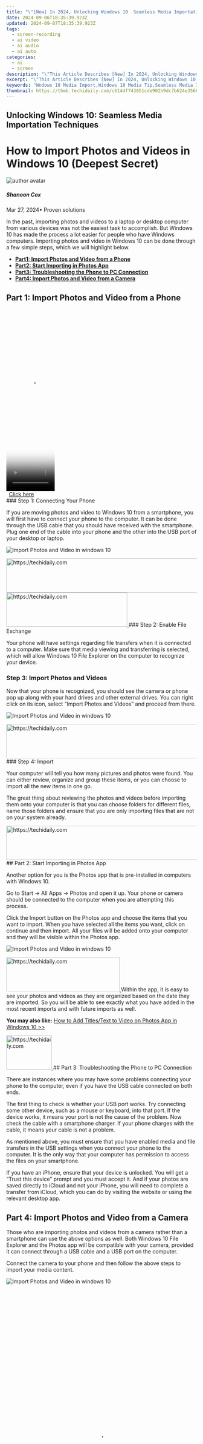 ```yaml
---
title: "\"[New] In 2024, Unlocking Windows 10  Seamless Media Importation Techniques\""
date: 2024-09-06T18:35:39.923Z
updated: 2024-09-07T18:35:39.923Z
tags: 
  - screen-recording
  - ai video
  - ai audio
  - ai auto
categories: 
  - ai
  - screen
description: "\"This Article Describes [New] In 2024, Unlocking Windows 10: Seamless Media Importation Techniques\""
excerpt: "\"This Article Describes [New] In 2024, Unlocking Windows 10: Seamless Media Importation Techniques\""
keywords: "Wndows 10 Media Import,Windows 10 Media Tip,Seamless Media Import,Media Import W10 Tips,W10 Seamless Import,Import Media W10 Easy,Windows 10 Media Trick"
thumbnail: https://thmb.techidaily.com/c614df743851cde902b9dc7b624e356646f565efb6b83602d7f5ffd347873428.jpg
---
```


## Unlocking Windows 10: Seamless Media Importation Techniques

# How to Import Photos and Videos in Windows 10 (Deepest Secret)

![author avatar](https://images.wondershare.com/filmora/article-images/shannon-cox.jpg)

##### Shanoon Cox

 Mar 27, 2024• Proven solutions

In the past, importing photos and videos to a laptop or desktop computer from various devices was not the easiest task to accomplish. But Windows 10 has made the process a lot easier for people who have Windows computers. Importing photos and video in Windows 10 can be done through a few simple steps, which we will highlight below.

* [**Part1: Import Photos and Video from a Phone**](#part1)
* [**Part2: Start Importing in Photos App**](#part2)
* [**Part3: Troubleshooting the Phone to PC Connection**](#part3)
* [**Part4: Import Photos and Video from a Camera**](#part4)

## Part 1: Import Photos and Video from a Phone

<!-- affiliate ads begin -->
<span id="1975636">
					<video width="128" height="480" style="cursor:pointer"
           poster="//a.impactradius-go.com/display-clicktoplayimage/1975636.png"
           onclick="if(!this.playClicked){this.play();this.setAttribute('controls',true);this.playClicked=true;}">
	   <source src="//a.impactradius-go.com/display-ad/22993-1975636">
	   <img src="//a.impactradius-go.com/display-clicktoplayimage/1975636.png" style="border: none; height: 100%; width: 100%; object-fit: contain">
	</video>
	<div style="width:80px;text-align:center"><a href="javascript:window.open(decodeURIComponent('https%3A%2F%2Fhomestyler.sjv.io%2Fc%2F5597632%2F1975636%2F22993'), '_blank');void(0);">Click here</a></div>
</span>
<img height="0" width="0" src="https://imp.pxf.io/i/5597632/1975636/22993" style="position:absolute;visibility:hidden;" border="0" />
<!-- affiliate ads end -->
### Step 1: Connecting Your Phone

If you are moving photos and video to Windows 10 from a smartphone, you will first have to connect your phone to the computer. It can be done through the USB cable that you should have received with the smartphone. Plug one end of the cable into your phone and the other into the USB port of your desktop or laptop.

![Import Photos and Video in windows 10](https://images.wondershare.com/filmora/article-images/usb-cable.jpg)

<!-- affiliate ads begin -->
<a href="https://appsumo.8odi.net/c/5597632/2137412/7443" target="_top" id="2137412">
  <img src="//a.impactradius-go.com/display-ad/7443-2137412" border="0" alt="https://techidaily.com" width="728" height="90"/>
</a>
<img height="0" width="0" src="https://appsumo.8odi.net/i/5597632/2137412/7443" style="position:absolute;visibility:hidden;" border="0" />
<!-- affiliate ads end -->
<!-- affiliate ads begin -->
<a href="https://bluettius.sjv.io/c/5597632/2139113/17108" target="_top" id="2139113">
  <img src="//a.impactradius-go.com/display-ad/17108-2139113" border="0" alt="https://techidaily.com" width="320" height="90"/>
</a>
<img height="0" width="0" src="https://bluettius.sjv.io/i/5597632/2139113/17108" style="position:absolute;visibility:hidden;" border="0" />
<!-- affiliate ads end -->
### Step 2: Enable File Exchange

Your phone will have settings regarding file transfers when it is connected to a computer. Make sure that media viewing and transferring is selected, which will allow Windows 10 File Explorer on the computer to recognize your device.

### Step 3: Import Photos and Videos

Now that your phone is recognized, you should see the camera or phone pop up along with your hard drives and other external drives. You can right click on its icon, select “Import Photos and Videos” and proceed from there.

![Import Photos and Video in windows 10](https://images.wondershare.com/filmora/article-images/import-video-photos-to-windows-10.jpg)

<!-- affiliate ads begin -->
<a href="https://ephamedtechinc.pxf.io/c/5597632/2137226/26400" target="_top" id="2137226">
  <img src="//a.impactradius-go.com/display-ad/26400-2137226" border="0" alt="https://techidaily.com" width="728" height="90"/>
</a>
<img height="0" width="0" src="https://ephamedtechinc.pxf.io/i/5597632/2137226/26400" style="position:absolute;visibility:hidden;" border="0" />
<!-- affiliate ads end -->
### Step 4: Import

Your computer will tell you how many pictures and photos were found. You can either review, organize and group these items, or you can choose to import all the new items in one go.

The great thing about reviewing the photos and videos before importing them onto your computer is that you can choose folders for different files, name those folders and ensure that you are only importing files that are not on your system already.

<!-- affiliate ads begin -->
<a href="https://appsumo.8odi.net/c/5597632/2123733/7443" target="_top" id="2123733">
  <img src="//a.impactradius-go.com/display-ad/7443-2123733" border="0" alt="https://techidaily.com" width="728" height="90"/>
</a>
<img height="0" width="0" src="https://appsumo.8odi.net/i/5597632/2123733/7443" style="position:absolute;visibility:hidden;" border="0" />
<!-- affiliate ads end -->
## Part 2: Start Importing in Photos App

Another option for you is the Photos app that is pre-installed in computers with Windows 10.

Go to Start -> All Apps -> Photos and open it up. Your phone or camera should be connected to the computer when you are attempting this process.

Click the Import button on the Photos app and choose the items that you want to import. When you have selected all the items you want, click on continue and then import. All your files will be added onto your computer and they will be visible within the Photos app.

![Import Photos and Video in windows 10](https://images.wondershare.com/filmora/article-images/import-photos-video-from-photos-app.jpg)

<!-- affiliate ads begin -->
<a href="https://wigfever.sjv.io/c/5597632/1995803/22899" target="_top" id="1995803">
  <img src="//a.impactradius-go.com/display-ad/22899-1995803" border="0" alt="https://techidaily.com" width="300" height="90"/>
</a>
<img height="0" width="0" src="https://wigfever.sjv.io/i/5597632/1995803/22899" style="position:absolute;visibility:hidden;" border="0" />
<!-- affiliate ads end -->
Within the app, it is easy to see your photos and videos as they are organized based on the date they are imported. So you will be able to see exactly what you have added in the most recent imports and with future imports as well.

**You may also like:** [How to Add Titles/Text to Video on Photos App in Windows 10 >>](https://tools.techidaily.com/wondershare/filmora/download/)

<!-- affiliate ads begin -->
<a href="https://aligracehair.sjv.io/c/5597632/2135362/19272" target="_top" id="2135362">
  <img src="//a.impactradius-go.com/display-ad/19272-2135362" border="0" alt="https://techidaily.com" width="120" height="90"/>
</a>
<img height="0" width="0" src="https://aligracehair.sjv.io/i/5597632/2135362/19272" style="position:absolute;visibility:hidden;" border="0" />
<!-- affiliate ads end -->
## Part 3: Troubleshooting the Phone to PC Connection

There are instances where you may have some problems connecting your phone to the computer, even if you have the USB cable connected on both ends.

The first thing to check is whether your USB port works. Try connecting some other device, such as a mouse or keyboard, into that port. If the device works, it means your port is not the cause of the problem. Now check the cable with a smartphone charger. If your phone charges with the cable, it means your cable is not a problem.

As mentioned above, you must ensure that you have enabled media and file transfers in the USB settings when you connect your phone to the computer. It is the only way that your computer has permission to access the files on your smartphone.

If you have an iPhone, ensure that your device is unlocked. You will get a “Trust this device” prompt and you must accept it. And if your photos are saved directly to iCloud and not your iPhone, you will need to complete a transfer from iCloud, which you can do by visiting the website or using the relevant desktop app.

## Part 4: Import Photos and Video from a Camera

Those who are importing photos and videos from a camera rather than a smartphone can use the above options as well. Both Windows 10 File Explorer and the Photos app will be compatible with your camera, provided it can connect through a USB cable and a USB port on the computer.

Connect the camera to your phone and then follow the above steps to import your media content.

![Import Photos and Video in windows 10](https://images.wondershare.com/filmora/article-images/import-photos-video-from-camera.jpg)

<!-- affiliate ads begin -->
<span id="1899850">
					<video width="486" height="864" style="cursor:pointer"
           poster="//a.impactradius-go.com/display-clicktoplayimage/1899850.png"
           onclick="if(!this.playClicked){this.play();this.setAttribute('controls',true);this.playClicked=true;}">
	   <source src="//a.impactradius-go.com/display-ad/14483-1899850">
	   <img src="//a.impactradius-go.com/display-clicktoplayimage/1899850.png" style="border: none; height: 100%; width: 100%; object-fit: contain">
	</video>
	<div style="width:304px;text-align:center"><a href="javascript:window.open(decodeURIComponent('https%3A%2F%2Felectronicx.pxf.io%2Fc%2F5597632%2F1899850%2F14483'), '_blank');void(0);">Click here</a></div>
</span>
<img height="0" width="0" src="https://imp.pxf.io/i/5597632/1899850/14483" style="position:absolute;visibility:hidden;" border="0" />
<!-- affiliate ads end -->
## Conclusion

If you own a Windows 10 desktop or laptop, it is very easy to connect a smartphone or digital camera to your computer. Then you will be able to use File Explorer or the built in Photos app to access and download your photos and videos. Adding your content to the computer lets you save the files, share them with friends, edit them using programs like Photoshop, or save space on your smartphone/camera.

![author avatar](https://images.wondershare.com/filmora/article-images/shannon-cox.jpg)

Shanoon Cox

Shanoon Cox is a writer and a lover of all things video.

Follow @Shanoon Cox


<ins class="adsbygoogle"
     style="display:block"
     data-ad-format="autorelaxed"
     data-ad-client="ca-pub-7571918770474297"
     data-ad-slot="1223367746"></ins>



<ins class="adsbygoogle"
     style="display:block"
     data-ad-client="ca-pub-7571918770474297"
     data-ad-slot="8358498916"
     data-ad-format="auto"
     data-full-width-responsive="true"></ins>


<span class="atpl-alsoreadstyle">Also read:</span>
<div><ul>
<li><a href="https://fox-friendly.techidaily.com/new-2024-approved-how-to-swiftly-modify-and-verify-your-age-in-tiktok-accounts/"><u>[New] 2024 Approved How to Swiftly Modify and Verify Your Age in TikTok Accounts</u></a></li>
<li><a href="https://fox-http.techidaily.com/new-2024-approved-navigating-fade-inout-processes-in-audacity/"><u>[New] 2024 Approved Navigating Fade-In/Out Processes in Audacity</u></a></li>
<li><a href="https://fox-http.techidaily.com/new-2024-approved-the-ultimate-list-of-6-best-nft-platforms-for-artists/"><u>[New] 2024 Approved The Ultimate List of 6 Best NFT Platforms for Artists</u></a></li>
<li><a href="https://discord-videos.techidaily.com/new-2024-approved-unmasking-silence-how-to-speak-up-and-document-toxicity-in-virtual-communities-like-discord/"><u>[New] 2024 Approved Unmasking Silence How to Speak Up and Document Toxicity in Virtual Communities Like Discord</u></a></li>
<li><a href="https://extra-lessons.techidaily.com/new-androids-latest-advancements-for-immersive-video-viewing/"><u>[New] Android's Latest Advancements for Immersive Video Viewing</u></a></li>
<li><a href="https://digital-screen-recording.techidaily.com/new-apowersoft-picks-unveiling-the-best-for-pc-screen-recorders/"><u>[New] Apowersoft Picks Unveiling the Best for PC Screen Recorders</u></a></li>
<li><a href="https://fox-http.techidaily.com/new-dissecting-the-technical-aspects-of-vivavideo-for-2024/"><u>[New] Dissecting the Technical Aspects of VivaVideo for 2024</u></a></li>
<li><a href="https://fox-http.techidaily.com/new-enhance-your-browsing-experience-using-chrome-pip/"><u>[New] Enhance Your Browsing Experience Using Chrome PIP</u></a></li>
<li><a href="https://fox-http.techidaily.com/new-in-2024-decoding-subtitles-from-srt-to-xml-ssa-and-more/"><u>[New] In 2024, Decoding Subtitles From SRT to XML, SSA & More</u></a></li>
<li><a href="https://fox-http.techidaily.com/new-in-2024-elite-crews-essential-sierra-video-editors/"><u>[New] In 2024, Elite Crews Essential Sierra Video Editors</u></a></li>
<li><a href="https://fox-http.techidaily.com/new-in-2024-gopro-review-showdown-max-360-vs-hero-11-edition/"><u>[New] In 2024, GoPro Review Showdown Max 360 VS Hero 11 Edition</u></a></li>
<li><a href="https://fox-http.techidaily.com/new-in-2024-nikon-z7-ii-analysis-deep-dive/"><u>[New] In 2024, Nikon Z7 II Analysis Deep-Dive</u></a></li>
<li><a href="https://fox-http.techidaily.com/new-in-2024-the-meme-making-method-unveiling-6-crucial-gif-production-strategies/"><u>[New] In 2024, The Meme-Making Method Unveiling 6 Crucial GIF Production Strategies</u></a></li>
<li><a href="https://article-helps.techidaily.com/new-in-2024-the-ultimate-shortcut-to-achieving-unique-vocal-flair-in-pubg/"><u>[New] In 2024, The Ultimate Shortcut to Achieving Unique Vocal Flair in PUBG</u></a></li>
<li><a href="https://vp-tips.techidaily.com/new-in-2024-unmatched-action-footage-top-7-best-camcorders/"><u>[New] In 2024, Unmatched Action Footage Top 7 Best Camcorders</u></a></li>
<li><a href="https://tiktok-clips.techidaily.com/new-in-2024-your-essential-list-of-hot-tiktok-items-now-on-amazon/"><u>[New] In 2024, Your Essential List of Hot TikTok Items Now on Amazon</u></a></li>
<li><a href="https://fox-http.techidaily.com/new-the-cinematographers-playbook-top-5-creative-strategies/"><u>[New] The Cinematographer's Playbook Top 5 Creative Strategies</u></a></li>
<li><a href="https://fox-http.techidaily.com/new-the-soundwaves-compreeved-websites-for-skype-audio-for-2024/"><u>[New] The Soundwaves Compreeved Websites for Skype Audio for 2024</u></a></li>
<li><a href="https://fox-http.techidaily.com/new-top-considerations-for-enhancing-your-4k-cinematic-quality-for-2024/"><u>[New] Top Considerations for Enhancing Your 4K Cinematic Quality for 2024</u></a></li>
<li><a href="https://fox-http.techidaily.com/new-top-tier-business-data-haven-selection-for-2024/"><u>[New] Top-Tier Business Data Haven Selection for 2024</u></a></li>
<li><a href="https://fox-http.techidaily.com/new-webcasts-on-demand-a-straightforward-recording-technique/"><u>[New] Webcasts On Demand A Straightforward Recording Technique</u></a></li>
<li><a href="https://fox-http.techidaily.com/updated-2024-approved-getting-to-grips-with-snapseed-for-images/"><u>[Updated] 2024 Approved Getting to Grips With Snapseed for Images</u></a></li>
<li><a href="https://fox-http.techidaily.com/updated-2024-approved-macs-best-mkv-player-vendors/"><u>[Updated] 2024 Approved Mac's Best MKV Player Vendors</u></a></li>
<li><a href="https://fox-http.techidaily.com/updated-2024-approved-master-your-notes-opt-for-mematic/"><u>[Updated] 2024 Approved Master Your Notes - Opt for Mematic</u></a></li>
<li><a href="https://fox-http.techidaily.com/updated-2024-approved-revolutionary-content-your-path-to-100k-views/"><u>[Updated] 2024 Approved Revolutionary Content Your Path to 100K Views</u></a></li>
<li><a href="https://fox-http.techidaily.com/updated-2024-approved-the-evolved-2023-samsung-bd-j5900-a-deep-dive/"><u>[Updated] 2024 Approved The Evolved 2023 Samsung BD-J5900 A Deep Dive</u></a></li>
<li><a href="https://fox-http.techidaily.com/updated-2024-approved-unlocking-seo-potential-top-strategies-to-dominate-online-search-results-as-a-novice/"><u>[Updated] 2024 Approved Unlocking SEO Potential Top Strategies to Dominate Online Search Results as a Novice</u></a></li>
<li><a href="https://extra-lessons.techidaily.com/updated-ace-your-gift-shopping-the-ultimate-guide-to-selecting-specialty-stores/"><u>[Updated] Ace Your Gift Shopping The Ultimate Guide to Selecting Specialty Stores</u></a></li>
<li><a href="https://fox-http.techidaily.com/updated-immersive-windows-music-mastery-for-2024/"><u>[Updated] Immersive Windows Music Mastery for 2024</u></a></li>
<li><a href="https://fox-http.techidaily.com/updated-in-2024-10-top-ai-tools-to-invent-unique-podcast-names-online/"><u>[Updated] In 2024, 10 Top AI Tools to Invent Unique Podcast Names Online</u></a></li>
<li><a href="https://fox-http.techidaily.com/updated-in-2024-affordable-wide-angle-vr-cameras-for-filmmaking/"><u>[Updated] In 2024, Affordable Wide-Angle VR Cameras for Filmmaking</u></a></li>
<li><a href="https://fox-http.techidaily.com/updated-in-2024-the-ultimate-kinemaster-guide-to-green-screening/"><u>[Updated] In 2024, The Ultimate KineMaster Guide to Green Screening</u></a></li>
<li><a href="https://fox-http.techidaily.com/updated-lullaby-videos-a-study-on-sleep-inducing-stories/"><u>[Updated] Lullaby Videos A Study on Sleep-Inducing Stories</u></a></li>
<li><a href="https://fox-http.techidaily.com/updated-the-50-must-try-virtual-bikes-for-riders/"><u>[Updated] The 50 Must-Try Virtual Bikes for Riders</u></a></li>
<li><a href="https://fox-http.techidaily.com/updated-transforming-flat-text-into-3d-masterpieces-photo-for-2024/"><u>[Updated] Transforming Flat Text Into 3D Masterpieces PHOTO for 2024</u></a></li>
<li><a href="https://fox-http.techidaily.com/updated-transition-to-hdr-a-step-forward-in-high-quality-video-for-2024/"><u>[Updated] Transition to HDR A Step Forward in High-Quality Video for 2024</u></a></li>
<li><a href="https://hardware-updates.techidaily.com/1722960047436-effortless-lenovo-x240-driver-update-tips-get-started-today/"><u>Effortless Lenovo X240 Driver Update Tips - Get Started Today</u></a></li>
<li><a href="https://techidaily.com/how-to-upgrade-apple-iphone-15-pro-max-without-itunes-drfone-by-drfone-ios-system-repair-ios-system-repair/"><u>How to Upgrade Apple iPhone 15 Pro Max without iTunes? | Dr.fone</u></a></li>
<li><a href="https://fox-http.techidaily.com/in-2024-beyond-gopro-the-15-top-waterproof-cams-for-adventure/"><u>In 2024, Beyond GoPro The 15 Top Waterproof Cams for Adventure</u></a></li>
<li><a href="https://activate-lock.techidaily.com/in-2024-bypass-icloud-activation-lock-with-imei-code-on-your-iphone-11-pro-max-by-drfone-ios/"><u>In 2024, Bypass iCloud Activation Lock with IMEI Code On your iPhone 11 Pro Max</u></a></li>
<li><a href="https://fox-http.techidaily.com/in-2024-engaging-with-audio-attenuation-procedures-in-audacity/"><u>In 2024, Engaging with Audio Attenuation Procedures in Audacity</u></a></li>
<li><a href="https://fox-http.techidaily.com/in-2024-high-definition-streaming-app-your-ultimate-video-choice-12-channels/"><u>In 2024, High Definition Streaming App - Your Ultimate Video Choice (12 Channels)</u></a></li>
<li><a href="https://unlock-android.techidaily.com/in-2024-how-can-we-unlock-our-xiaomi-redmi-note-13-5g-phone-screen-by-drfone-android/"><u>In 2024, How Can We Unlock Our Xiaomi Redmi Note 13 5G Phone Screen?</u></a></li>
<li><a href="https://fox-http.techidaily.com/in-2024-prime-free-enhancement-tool-for-pics-onlineapp/"><u>In 2024, Prime Free Enhancement Tool for Pics Online/App</u></a></li>
<li><a href="https://facebook-video-content.techidaily.com/in-2024-the-mystery-unexpectedly-non-appearing-videos-on-fb/"><u>In 2024, The Mystery Unexpectedly Non-Appearing Videos on FB</u></a></li>
<li><a href="https://fox-http.techidaily.com/integrating-luts-for-dynamic-color-correction-in-premiere-pro-for-2024/"><u>Integrating LUTs for Dynamic Color Correction in Premiere Pro for 2024</u></a></li>
<li><a href="https://fox-http.techidaily.com/optimizing-your-safari-experience-enablingdisabling-dual-screen/"><u>Optimizing Your Safari Experience Enabling/Disabling Dual Screen</u></a></li>
<li><a href="https://fox-http.techidaily.com/pioneering-podcast-production-writing-and-examples-guide/"><u>Pioneering Podcast Production Writing & Examples Guide</u></a></li>
<li><a href="https://android-location-track.techidaily.com/top-7-phone-number-locators-to-track-infinix-gt-10-pro-location-drfone-by-drfone-virtual-android/"><u>Top 7 Phone Number Locators To Track Infinix GT 10 Pro Location | Dr.fone</u></a></li>
<li><a href="https://tech-revival.techidaily.com/transforming-home-projects-through-ai-breakthrough-get-ready-for-gpt-4-revolution/"><u>Transforming Home Projects Through AI Breakthrough: Get Ready for GPT-4 Revolution</u></a></li>
<li><a href="https://techidaily.com/will-xperia-10-v-play-avchd-mts-files-by-aiseesoft-video-converter-play-mts-on-android/"><u>Will Xperia 10 V play AVCHD mts files?</u></a></li>
</ul></div>
